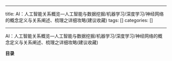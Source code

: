 
--- 
title:  AI：人工智能关系概览—人工智能与数据挖掘/机器学习/深度学习/神经网络的概念定义与关系阐述、梳理之详细攻略(建议收藏) 
tags: []
categories: [] 

---
AI：人工智能关系概览—人工智能与数据挖掘/机器学习/深度学习/神经网络的概念定义与关系阐述、梳理之详细攻略(建议收藏)







**目录**


